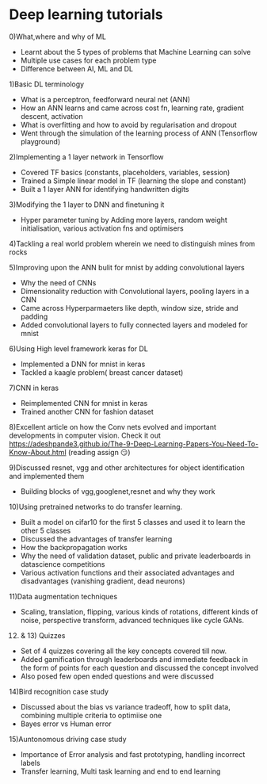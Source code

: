 # Deep learning tutorials
0)What,where and why of ML
- Learnt about the 5 types of problems that Machine Learning can solve
- Multiple use cases for each problem type
- Difference between AI, ML and DL
 
1)Basic DL terminology 
- What is a perceptron, feedforward neural net (ANN)
- How an ANN learns and came across cost fn, learning rate, gradient descent, activation
- What is overfitting and how to avoid by regularisation and dropout
- Went through the simulation of the learning process of ANN (Tensorflow playground)

2)Implementing a 1 layer network in Tensorflow
  - Covered TF basics (constants, placeholders, variables, session)
  - Trained a Simple linear model in TF (learning the slope and constant)  
  - Built a 1 layer ANN for identifying handwritten digits
  
3)Modifying the 1 layer to DNN and finetuning it
 - Hyper parameter tuning by Adding more layers, random weight initialisation, various activation fns and optimisers 

4)Tackling a real world problem wherein we need to distinguish mines from rocks

5)Improving upon the ANN bulit for mnist by adding convolutional layers
- Why the need of CNNs
- Dimensionality reduction with Convolutional layers, pooling layers in a CNN
- Came across Hyperparmaeters like depth, window size, stride and padding
- Added convolutional layers to fully connected layers and modeled for mnist

6)Using High level framework keras for DL
- Implemented a DNN for mnist in keras
- Tackled a kaagle problem( breast cancer dataset)

7)CNN in keras
- Reimplemented CNN for mnist in keras
- Trained another CNN for fashion dataset

8)Excellent article on how the Conv nets evolved and important developments in computer vision. Check it out
https://adeshpande3.github.io/The-9-Deep-Learning-Papers-You-Need-To-Know-About.html (reading assign :smirk:)

9)Discussed resnet, vgg and other architectures for object identification and implemented them
- Building blocks of vgg,googlenet,resnet and why they work

10)Using pretrained networks to do transfer learning.
- Built a model on cifar10 for the first 5 classes and used it to learn the other 5 classes
- Discussed the advantages of transfer learning
- How the backpropagation works
- Why the need of validation dataset, public and private leaderboards in datascience competitions
- Various activation functions and their associated advantages and disadvantages (vanishing gradient, dead neurons)

11)Data augmentation techniques
- Scaling, translation, flipping, various kinds of rotations, different kinds of noise, perspective transform, advanced techniques like cycle GANs.

12) & 13) Quizzes 
- Set of 4 quizzes covering all the key concepts covered till now.
- Added gamification through leaderboards and immediate feedback in the form of points for each question and discussed the concept involved
- Also posed few open ended questions and were discussed

14)Bird recognition case study
- Discussed about the bias vs variance tradeoff, how to split data, combining multiple criteria to optimiise one
- Bayes error vs Human error

15)Auntonomous driving case study
- Importance of Error analysis and fast prototyping, handling incorrect labels
- Transfer learning, Multi task learning and end to end learning
